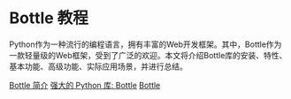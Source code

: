 # Bottle 教程

<show-structure depth="2"/>

Python作为一种流行的编程语言，拥有丰富的Web开发框架。其中，Bottle作为一款轻量级的Web框架，受到了广泛的欢迎。本文将介绍Bottle库的安装、特性、基本功能、高级功能、实际应用场景，并进行总结。


<seealso>
<category ref="ref_docs">
    <a href="https://mp.weixin.qq.com/s/qmi_9zGjtz4Xr45-ATmDUA">Bottle 简介</a>
    <a href="https://mp.weixin.qq.com/s/iZWPb2-b23Zn4VRfFAJP4A">强大的 Python 库: Bottle</a>
</category>
<category ref="ref_github">
    <a href="https://github.com/bottlepy/bottle/blob/master/bottle.py">Bottle</a>
</category>
<category ref="ref_issues"></category>
<category ref="ref_hf"></category>
<category ref="ref_ms"></category>
</seealso>
